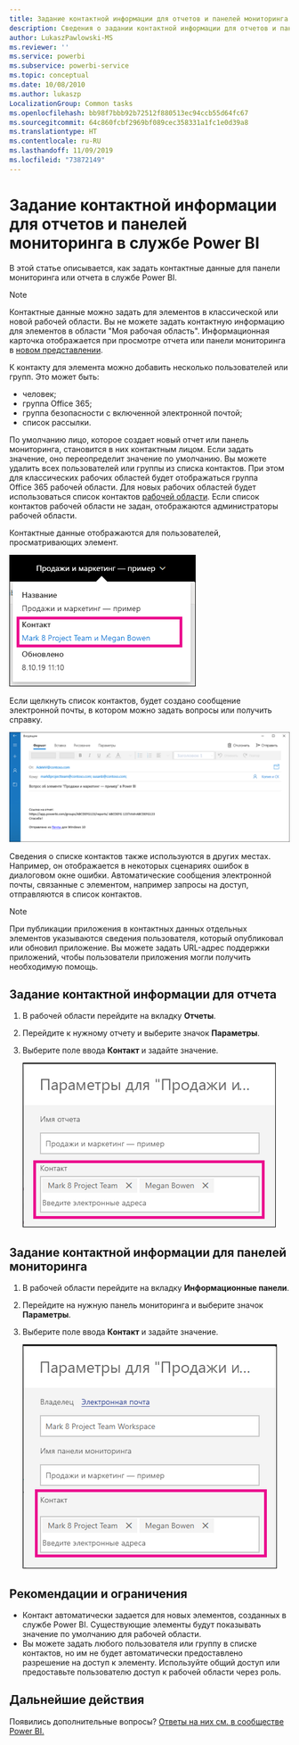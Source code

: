 ```yaml
---
title: Задание контактной информации для отчетов и панелей мониторинга
description: Сведения о задании контактной информации для отчетов и панелей мониторинга.
author: LukaszPawlowski-MS
ms.reviewer: ''
ms.service: powerbi
ms.subservice: powerbi-service
ms.topic: conceptual
ms.date: 10/08/2010
ms.author: lukaszp
LocalizationGroup: Common tasks
ms.openlocfilehash: bb98f7bbb92b72512f880513ec94ccb55d64fc67
ms.sourcegitcommit: 64c860fcbf2969bf089cec358331a1fc1e0d39a8
ms.translationtype: HT
ms.contentlocale: ru-RU
ms.lasthandoff: 11/09/2019
ms.locfileid: "73872149"
---
```

# <a name="set-contact-information-for-reports-and-dashboards-in-the-power-bi-service"></a>Задание контактной информации для отчетов и панелей мониторинга в службе Power BI
В этой статье описывается, как задать контактные данные для панели мониторинга или отчета в службе Power BI.

> [!NOTE]
> Контактные данные можно задать для элементов в классической или новой рабочей области. Вы не можете задать контактную информацию для элементов в области "Моя рабочая область". Информационная карточка отображается при просмотре отчета или панели мониторинга в [новом представлении](service-new-look.md).

К контакту для элемента можно добавить несколько пользователей или групп. Это может быть:
* человек;
* группа Office 365;
* группа безопасности с включенной электронной почтой;
* список рассылки.

По умолчанию лицо, которое создает новый отчет или панель мониторинга, становится в них контактным лицом. Если задать значение, оно переопределит значение по умолчанию. Вы можете удалить всех пользователей или группы из списка контактов. При этом для классических рабочих областей будет отображаться группа Office 365 рабочей области. Для новых рабочих областей будет использоваться список контактов [рабочей области](service-create-the-new-workspaces.md#workspace-contact-list). Если список контактов рабочей области не задан, отображаются администраторы рабочей области.

Контактные данные отображаются для пользователей, просматривающих элемент. 

 ![Контакт для отчетов служб](media/service-item-contact/service-report-contact.png)

Если щелкнуть список контактов, будет создано сообщение электронной почты, в котором можно задать вопросы или получить справку. 

 ![Контактный адрес электронной почты службы](media/service-item-contact/service-contact-email.png)
 
Сведения о списке контактов также используются в других местах. Например, он отображается в некоторых сценариях ошибок в диалоговом окне ошибки. Автоматические сообщения электронной почты, связанные с элементом, например запросы на доступ, отправляются в список контактов. 

> [!NOTE]
> При публикации приложения в контактных данных отдельных элементов указываются сведения пользователя, который опубликовал или обновил приложение. Вы можете задать URL-адрес поддержки приложений, чтобы пользователи приложения могли получить необходимую помощь.

## <a name="set-contact-information-for-a-report"></a>Задание контактной информации для отчета
1. В рабочей области перейдите на вкладку **Отчеты**.
2. Перейдите к нужному отчету и выберите значок **Параметры**.
3. Выберите поле ввода **Контакт** и задайте значение.

     ![Параметр "Контакт для отчетов служб"](media/service-item-contact/service-report-contact-setting.png)

## <a name="set-contact-information-for-a-dashboard"></a>Задание контактной информации для панелей мониторинга
1. В рабочей области перейдите на вкладку **Информационные панели**.
2. Перейдите на нужную панель мониторинга и выберите значок **Параметры**.
3. Выберите поле ввода **Контакт** и задайте значение.

     ![Настройка контакта панели мониторинга службы](media/service-item-contact/service-dashboard-contact-setting.png)

## <a name="limitations-and-considerations"></a>Рекомендации и ограничения
* Контакт автоматически задается для новых элементов, созданных в службе Power BI. Существующие элементы будут показывать значение по умолчанию для рабочей области.
* Вы можете задать любого пользователя или группу в списке контактов, но им не будет автоматически предоставлено разрешение на доступ к элементу. Используйте общий доступ или предоставьте пользователю доступ к рабочей области через роль. 


## <a name="next-steps"></a>Дальнейшие действия

Появились дополнительные вопросы? [Ответы на них см. в сообществе Power BI.](https://community.powerbi.com/)

